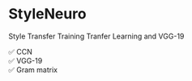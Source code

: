 # StyleNeuro

Style Transfer
Training Tranfer Learning and VGG-19 <br>

✅ CCN <br>
✅ VGG-19 <br>
✅ Gram matrix
